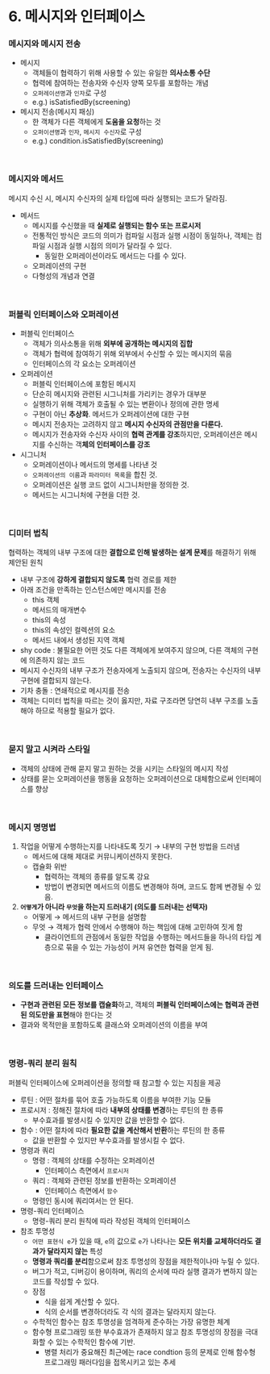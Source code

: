 # 6. 메시지와 인터페이스
### 메시지와 메시지 전송

- 메시지
    - 객체들이 협력하기 위해 사용할 수 있는 유일한 **의사소통 수단**
    - 협력에 참여하는 전송자와 수신자 양쪽 모두를 포함하는 개념
    - `오퍼레이션명`과 `인자`로 구성
    - e.g.) isSatisfiedBy(screening)
- 메시지 전송(메시지 패싱)
    - 한 객체가 다른 객체에게 **도움을 요청**하는 것
    - `오퍼이션명`과 `인자`, `메시지 수신자`로 구성
    - e.g.) condition.isSatisfiedBy(screening)

<br>

### 메시지와 메서드

메시지 수신 시, 메시지 수신자의 실제 타입에 따라 실행되는 코드가 달라짐.

- 메서드
    - 메시지를 수신했을 때 **실제로 실행되는 함수 또는 프로시저**
    - 전통적인 방식은 코드의 의미가 컴파일 시점과 실행 시점이 동일하나, 객체는 컴파일 시점과 실행 시점의 의미가 달라질 수 있다.
        - 동일한 오퍼레이션이라도 메서드는 다를 수 있다.
    - 오퍼레이션의 구현
    - 다형성의 개념과 연결

<br>

### 퍼블릭 인터페이스와 오퍼레이션

- 퍼블릭 인터페이스
    - 객체가 의사소통을 위해 **외부에 공개하는 메시지의 집합**
    - 객체가 협력에 참여하기 위해 외부에서 수신할 수 있는 메시지의 묶음
    - 인터페이스의 각 요소는 오퍼레이션
- 오퍼레이션
    - 퍼블릭 인터페이스에 포함된 메시지
    - 단순히 메시지와 관련된 시그니처를 가리키는 경우가 대부분
    - 실행하기 위해 객체가 호출될 수 있는 변환이나 정의에 관한 명세
    - 구현이 아닌 **추상화**. 메서드가 오퍼레이션에 대한 구현
    - 메시지 전송자는 고려하지 않고 **메시지 수신자의 관점만을 다룬다.**
    - 메시지가 전송자와 수신자 사이의 **협력 관계를 강조**하지만, 오퍼레이션은 메시지를 수신하는 객**체의 인터페이스를 강조**
- 시그니처
    - 오퍼레이션이나 메서드의 명세를 나타낸 것
    - `오퍼레이션의 이름`과 `파라미터 목록`을 합친 것.
    - 오퍼레이션은 실행 코드 없이 시그니처만을 정의한 것.
    - 메서드는 시그니처에 구현을 더한 것.

<br>

### 디미터 법칙

협력하는 객체의 내부 구조에 대한 **결합으로 인해 발생하는 설계 문제**를 해결하기 위해 제안된 원칙

- 내부 구조에 **강하게 결합되지 않도록** 협력 경로를 제한
- 아래 조건을 만족하는 인스턴스에만 메시지를 전송
    - this 객체
    - 메서드의 매개변수
    - this의 속성
    - this의 속성인 컬렉션의 요소
    - 메서드 내에서 생성된 지역 객체
- shy code : 불필요한 어떤 것도 다른 객체에게 보여주지 않으며, 다른 객체의 구현에 의존하지 않는 코드
- 메시지 수신자의 내부 구조가 전송자에게 노출되지 않으며, 전송자는 수신자의 내부 구현에 결합되지 않는다.
- 기차 충돌 : 연쇄적으로 메시지를 전송
- 객체는 디미터 법칙을 따르는 것이 옳지만, 자료 구조라면 당연히 내부 구조를 노출해야 하므로 적용할 필요가 없다.

<br>

### 묻지 말고 시켜라 스타일

- 객체의 상태에 관해 묻지 말고 원하는 것을 시키는 스타일의 메시지 작성
- 상태를 묻는 오퍼레이션을 행동을 요청하는 오퍼레이션으로 대체함으로써 인터페이스를 향상

<br>

### 메시지 명명법

1. 작업을 어떻게 수행하는지를 나타내도록 짓기 → 내부의 구현 방법을 드러냄
    - 메서드에 대해 제대로 커뮤니케이션하지 못한다.
    - 캡슐화 위반
        - 협력하는 객체의 종류를 알도록 강요
        - 방법이 변경되면 메서드의 이름도 변경해야 하며, 코드도 함께 변경될 수 있음.
2. **`어떻게`가 아니라 `무엇`을 하는지 드러내기 (의도를 드러내는 선택자)**
    - 어떻게 → 메서드의 내부 구현을 설명함
    - 무엇 → 객체가 협력 안에서 수행해야 하는 책임에 대해 고민하여 짓게 함
        - 클라이언트의 관점에서 동일한 작업을 수행하는 메서드들을 하나의 타입 계층으로 묶을 수 있는 가능성이 커져 유연한 협력을 얻게 됨.

<br>

### 의도를 드러내는 인터페이스

- **구현과 관련된 모든 정보를 캡슐화**하고, 객체의 **퍼블릭 인터페이스에는 협력과 관련된 의도만을 표현**해야 한다는 것
- 결과와 목적만을 포함하도록 클래스와 오퍼레이션의 이름을 부여

<br>

### 명령-쿼리 분리 원칙

퍼블릭 인터페이스에 오퍼레이션을 정의할 때 참고할 수 있는 지침을 제공

- 루틴 : 어떤 절차를 묶어 호출 가능하도록 이름을 부여한 기능 모듈
- 프로시저 : 정해진 절차에 따라 **내부의 상태를 변경**하는 루틴의 한 종류
    - 부수효과를 발생시킬 수 있지만 값을 반환할 수 없다.
- 함수 : 어떤 절차에 따라 **필요한 값을 계산해서 반환**하는 루틴의 한 종류
    - 값을 반환할 수 있지만 부수효과를 발생시킬 수 없다.
- 명령과 쿼리
    - 명령 : 객체의 상태를 수정하는 오퍼레이션
        - 인터페이스 측면에서 `프로시저`
    - 쿼리 : 객체와 관련된 정보를 반환하는 오퍼레이션
        - 인터페이스 측면에서 `함수`
    - 명령인 동시에 쿼리여서는 안 된다.
- 명령-쿼리 인터페이스
    - 명령-쿼리 분리 원칙에 따라 작성된 객체의 인터페이스
- 참조 투명성
    - `어떤 표현식 e`가 있을 때, `e`의 값으로 `e`가 나타나는 **모든 위치를 교체하더라도 결과가 달라지지 않는** 특성
    - **명령과 쿼리를 분리**함으로써 참조 투명성의 장점을 제한적이나마 누릴 수 있다.
    - 버그가 적고, 디버깅이 용이하며, 쿼리의 순서에 따라 실행 결과가 변하지 않는 코드를 작성할 수 있다.
    - 장점
        - 식을 쉽게 계산할 수 있다.
        - 식의 순서를 변경하더라도 각 식의 결과는 달라지지 않는다.
    - 수학적인 함수는 참조 투명성을 엄격하게 준수하는 가장 유명한 체계
    - 함수형 프로그래밍 또한 부수효과가 존재하지 않고 참조 투명성의 장점을 극대화할 수 있는 수학적인 함수에 기반.
        - 병렬 처리가 중요해진 최근에는 race condtion 등의 문제로 인해 함수형 프로그래밍 패러다임을 접목시키고 있는 추세